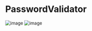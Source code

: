# PasswordValidator

![image](https://user-images.githubusercontent.com/91002471/204102422-76cc39b4-8cc8-4072-9380-0764115b79c7.png)
![image](https://user-images.githubusercontent.com/91002471/204102431-e584b251-e546-4aa1-813c-797af64fedaf.png)
